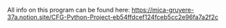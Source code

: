 All info on this program can be found here:
https://mica-gruyere-37a.notion.site/CFG-Python-Project-eb54ffdcef124fceb5cc2e96fa7a2f2c
